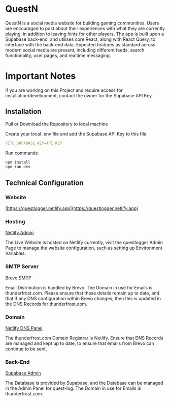 # QuestN

QuestN is a social media website for building gaming communities. Users are encouraged to post about their experiences with what they are currently playing, in addition to leaving hints for other players. The app is built upon a Supabase back-end, and utilises core React, along with React Query, to interface with the back-end data. Expected features as standard across modern social media are present, including different feeds, search functionality, user pages, and realtime messaging.

# Important Notes

If you are working on this Project and require access for installation/development, contact the owner for the Supabase API Key

## Installation

Pull or Download the Repository to local machine

Create your local .env file and add the Supabase API Key to this file

```yaml
VITE_SUPABASE_KEY=API_KEY
```

Run commands

```bash
npm install
npm run dev
```

## Technical Configuration

### Website

[https://questlogger.netlify.app](https://questlogger.netlify.app)

### Hosting

[Netlify Admin](https://app.netlify.com/sites/questlogger/overview)

The Live Website is hosted on Netlify currently, visit the questlogger Admin Page to manage the website configuration, such as setting up Environment Variables.

### SMTP Server

[Brevo SMTP](https://app.brevo.com/)

Email Distribution is handled by Brevo. The Domain in use for Emails is thunderfrost.com. Please ensure that these details remain up to date, and that if any DNS configuration within Brevo changes, then this is updated in the DNS Records for thunderfrost.com.

### Domain

[Netlify DNS Panel](https://app.netlify.com/teams/brookegodbold13/dns/thunderfrost.com)

The thunderfrost.com Domain Registrar is Netlify. Ensure that DNS Records are managed and kept up to date, to ensure that emails from Brevo can continue to be sent.

### Back-End

[Supabase Admin](https://supabase.com/dashboard/project/xhkwznfhytvgvorvkcdp)

The Database is provided by Supabase, and the Database can be managed in the Admin Panel for quest-log. The Domain in use for Emails is thunderfrost.com.
